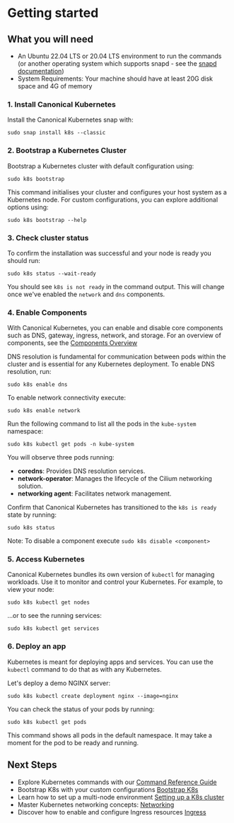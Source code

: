 # Getting started

## What you will need
- An Ubuntu 22.04 LTS or 20.04 LTS environment to run the commands (or
  another operating system which supports snapd - see the
  [snapd documentation](https://snapcraft.io/docs/installing-snapd))
- System Requirements: Your machine should have at least 20G disk space
  and 4G of memory

### 1. Install Canonical Kubernetes

Install the Canonical Kubernetes snap with:
```
sudo snap install k8s --classic
```

### 2. Bootstrap a Kubernetes Cluster

Bootstrap a Kubernetes cluster with default configuration using:

```
sudo k8s bootstrap
```

This command initialises your cluster and configures your host system 
as a Kubernetes node.
For custom configurations, you can explore additional options using: 

```
sudo k8s bootstrap --help
```

### 3. Check cluster status

To confirm the installation was successful and your node is ready you
should run:

```
sudo k8s status --wait-ready
```

You should see `k8s is not ready` in the command output. This will
change once we've enabled the `network` and `dns` components.

### 4. Enable Components

With Canonical Kubernetes, you can enable and disable core components
such as DNS, gateway, ingress, network, and storage. For an overview
of components, see the [Components Overview](#TODO)

DNS resolution is fundamental for communication between pods within
the cluster and is essential for any Kubernetes deployment. To enable
DNS resolution, run:

```
sudo k8s enable dns
```

To enable network connectivity execute:

```
sudo k8s enable network
```

Run the following command to list all the pods in the `kube-system`
namespace:

```
sudo k8s kubectl get pods -n kube-system
```

You will observe three pods running:
- **coredns**: Provides DNS resolution services.
- **network-operator**: Manages the lifecycle of the Cilium networking solution.
- **networking agent**: Facilitates network management.

Confirm that Canonical Kubernetes has transitioned to the `k8s is ready` state by running:

```
sudo k8s status
```

Note: To disable a component execute `sudo k8s disable <component>`

### 5. Access Kubernetes

Canonical Kubernetes bundles its own version of `kubectl` for managing workloads.
Use it to monitor and control your Kubernetes. For example, to view your node:

```
sudo k8s kubectl get nodes
```

…or to see the running services:

```
sudo k8s kubectl get services
```

### 6. Deploy an app

Kubernetes is meant for deploying apps and services. You can use the `kubectl`
command to do that as with any Kubernetes. 

Let's deploy a demo NGINX server:

```
sudo k8s kubectl create deployment nginx --image=nginx
```

You can check the status of your pods by running:

```
sudo k8s kubectl get pods
```

This command shows all pods in the default namespace. It may take a moment for
the pod to be ready and running.

## Next Steps

- Explore Kubernetes commands with our [Command Reference Guide](#TODO)
- Bootstrap K8s with your custom configurations [Bootstrap K8s](#TODO)
- Learn how to set up a multi-node environment [Setting up a K8s cluster](#TODO)
- Master Kubernetes networking concepts: [Networking](#TODO)
- Discover how to enable and configure Ingress resources [Ingress](#TODO)
